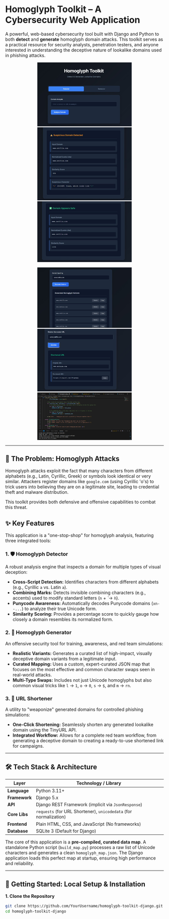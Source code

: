 # Homoglyph Toolkit – A Cybersecurity Web Application


A powerful, web-based cybersecurity tool built with Django and Python to both **detect** and **generate** homoglyph domain attacks. This toolkit serves as a practical resource for security analysts, penetration testers, and anyone interested in understanding the deceptive nature of lookalike domains used in phishing attacks.

<p align="center">
  <img src="Screenshots-POC/HomePage.jpg" alt="Home Page" width="300">
  <img src="Screenshots-POC/detector.jpg" alt="Detector" width="300">
  <img src="Screenshots-POC/safedetection.jpg" alt="Safe Detection" width="300">
</p>

<p align="center">
  <img src="Screenshots-POC/Generator.jpg" alt="Generator" width="300">
  <img src="Screenshots-POC/shortner.jpg" alt="Shortener" width="300">
  <img src="Screenshots-POC/CodeSnippet.jpg" alt="Code Snippet" width="300">
</p>


---

## 🎯 The Problem: Homoglyph Attacks

Homoglyph attacks exploit the fact that many characters from different alphabets (e.g., Latin, Cyrillic, Greek) or symbols look identical or very similar. Attackers register domains like `gооgle.com` (using Cyrillic 'о's) to trick users into believing they are on a legitimate site, leading to credential theft and malware distribution.

This toolkit provides both defensive and offensive capabilities to combat this threat.

## ✨ Key Features

This application is a "one-stop-shop" for homoglyph analysis, featuring three integrated tools:

### 1. 🛡️ Homoglyph Detector
A robust analysis engine that inspects a domain for multiple types of visual deception:
*   **Cross-Script Detection:** Identifies characters from different alphabets (e.g., Cyrillic `а` vs. Latin `a`).
*   **Combining Marks:** Detects invisible combining characters (e.g., accents) used to modify standard letters (`n` + `̀` → `ǹ`).
*   **Punycode Awareness:** Automatically decodes Punycode domains (`xn--...`) to analyze their true Unicode form.
*   **Similarity Scoring:** Provides a percentage score to quickly gauge how closely a domain resembles its normalized form.

### 2. 🧪 Homoglyph Generator
An offensive security tool for training, awareness, and red team simulations:
*   **Realistic Variants:** Generates a curated list of high-impact, visually deceptive domain variants from a legitimate input.
*   **Curated Mapping:** Uses a custom, expert-curated JSON map that focuses on the most effective and common character swaps seen in real-world attacks.
*   **Multi-Type Swaps:** Includes not just Unicode homoglyphs but also common visual tricks like `l` → `1`, `o` → `0`, `s` → `$`, and `m` → `rn`.

### 3. 🔗 URL Shortener
A utility to "weaponize" generated domains for controlled phishing simulations:
*   **One-Click Shortening:** Seamlessly shorten any generated lookalike domain using the TinyURL API.
*   **Integrated Workflow:** Allows for a complete red team workflow, from generating a deceptive domain to creating a ready-to-use shortened link for campaigns.

---

## 🛠️ Tech Stack & Architecture

| Layer         | Technology / Library                                       |
|---------------|------------------------------------------------------------|
| **Language**  | Python 3.11+                                               |
| **Framework** | Django 5.x                                                 |
| **API**       | Django REST Framework (implicit via `JsonResponse`)        |
| **Core Libs** | `requests` (for URL Shortener), `unicodedata` (for normalization) |
| **Frontend**  | Plain HTML, CSS, and JavaScript (No frameworks)            |
| **Database**  | SQLite 3 (Default for Django)                              |

The core of this application is a **pre-compiled, curated data map**. A standalone Python script (`build_map.py`) processes a raw list of Unicode characters and generates a clean `homoglyph_map.json`. The Django application loads this perfect map at startup, ensuring high performance and reliability.

---

## 🚀 Getting Started: Local Setup & Installation

**1. Clone the Repository**
```bash
git clone https://github.com/YourUsername/homoglyph-toolkit-django.git
cd homoglyph-toolkit-django
